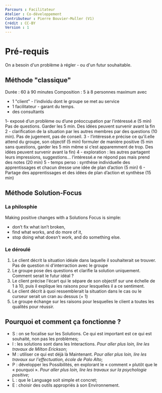 ```yaml
---
Parcours : Facilitateur
Atelier : Co-développement
Contributeur : Pierre Bouvier-Muller (V1)
Crédit : CC-BY
Version : 1
---
```


# Pré-requis
On a besoin d'un problème à régler - ou d'un futur souhaitable.


## Méthode "classique"

Durée : 60 à 90 minutes
Composition : 5 à 8 personnes maximum avec
- 1 "client" - l'individu dont le groupe se met au service
- 1 facilitateur - garant du temps.
- des consultants

1- exposé d’un problème ou d’une préoccupation par l’intéressé.e (5 min)
	Pas de questions. Garder les 5 min. Des idées peuvent survenir avant la fin
2 - clarification de la situation par les autres membres par des questions (10 min).
	Pas de jugement, pas de conseil.
3 - l’intéressé.e précise ce qu’il.elle attend du groupe, son objectif (5 min)
	formuler de manière positive (5 min sans questions, garder les 5 min même si c’est apparemment de trop. Des idées peuvent survenir avant la fin)
4 - exploration : les autres partagent leurs impressions, suggestions… l’intéressé.e ne répond pas mais prend des notes (20 min)
5 - temps perso : synthèse individuelle des apprentissages et chacun dresse une idée de plan d’action (5 min)
6 - Partage des apprentissages et des idées de plan d’action et synthèse (15 min)


## Méthode Solution-Focus

### La philosphie
Making positive changes with a Solutions Focus is simple:
- don’t fix what isn’t broken,
- find what works, and do more of it,
- stop doing what doesn’t work, and do something else.

### Le déroulé

1. Le client décrit la situation idéale dans laquelle il souhaiterait se trouver.
Pas de question ni d'interraction avec le groupe
2. Le groupe pose des questions et clarifie la solution uniquement. Comment serait le futur idéal ?
3. Le client précise l'écart qui le sépare de son objectif sur une échelle de 1 à 10, puis il explique les raisons pour lesquelles il a ce sentiment.
4. Le client décrit à quoi ressemblerait la situation dans le cas ou le curseur serait un cran au dessus (+ 1)
5. Le groupe échange sur les raisons pour lesquelles le client a toutes les qualités pour réussir.

## Pourquoi et comment ça fonctionne ?
- S : on se focalise sur les Solutions. Ce qui est important est ce qui est souhaité, non pas les problèmes;
- I : les solutions sont dans les Interactions. *Pour aller plus loin, lire les travaux de Milton Erickson*;
- M : utiliser ce qui est déjà là Maintenant. *Pour aller plus loin, lire les travaux sur l'effectuation, école de Palo Alto*;
- P : développer les Possibilités, en explorant le « comment » plutôt que le « pourquoi ». *Pour aller plus loin, lire les travaux sur la psychologie positive*;
- L : que le Language soit simple et concret;
- E : choisir des outils appropriés à son Environnement.
